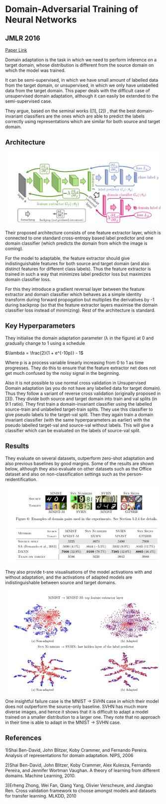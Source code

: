 
# Domain-Adversarial Training of Neural Networks
## JMLR 2016
[Paper Link](https://jmlr.org/papers/volume17/15-239/15-239.pdf)

Domain adaptation is the task in which we need to perform inference on a target domain, whose distribution is different from the source domain on which the model was trained. 

It can be semi-supervised, in which we have small amount of labelled data from the target domain, or unsupervised, in which we only have unlabelled data from the target domain. This paper deals with the difficult case of unsupervised domain adaptation, although it can easily be extended to the semi-supervised case.

They argue, based on the seminal works ([1], [2]) , that the best domain-invariant classifiers are the ones which are able to predict the labels correctly using representations which are similar for both source and target domain. 


## Architecture

![](DANN_architecture.png)

 Their proposed architecture consists of one feature extractor layer, which is connected to one standard cross-entropy based label predictor and one domain classifier (which predicts the domain from which the image is coming).

For the model to adaptable, the feature extractor should give indistinguishable features for both source and target domain (and also distinct features for different class labels). Thus the feature extractor is trained in such a way that minimizes label predictor loss but maximizes domain classifier loss. 

For this they introduce a gradient reversal layer between the feature extractor and domain classifier which behaves as a simple identity transform during forward propogation but multiplies the derivatives by -1 during backprop (so that the feature extractor layers maximise the domain classifier loss instead of minimizing). Rest of the architecture is standard. 

## Key Hyperparameters

They initialise the domain adaptation parameter (λ in the figure) at 0 and gradually change to 1 using a schedule 

$\lambda = \frac{2}{1 + e^{-10p}} - 1$

Where p is a process variable linearly increasing from 0 to 1 as time progresses. They do this to ensure that the feature extractor net does not get much confused by the noisy signal in the beginning.

 Also it is not possible to use normal cross validation in Unsupervised Domain adaptation (as you do not have any labelled data for target domain). Thus they follow a variant of reverse cross validation (originally proposed in [3]). They divide both source and target domain into train and val splits (in 9:1 ratio). They first train a domain-invariant classifier using the labelled source-train and unlabelled target-train splits. They use this classifier to give pseudo labels to the target-val split. Then they again train a domain invariant classifier (with the same hyperparameters as earlier) with the pseudo labelled target-val and source-val without labels. This will give a classifier which can be evaluated on the labels of source-val split. 
 
## Results
They evaluate on several datasets, outperform zero-shot adaptation and also previous baselines by good margins. Some of the results are shown below, although they also evaluate on other datasets such as the Office dataset and also on non-classification settings such as the person-reidentification. 

![Quantitative Results](results.png)

They also provide t-sne visualisations of the model activations with and without adaptation, and the activations of adapted models are indistinguishable between source and target domains.

![tsne visuals](DANN_tsne.png)
 
One insightful failure case is the MNIST -> SVHN case in which their model does not outperform the source-only baseline. SVHN has much more diverse images, and hence it shows that it is difficult to adapt a model trained on a smaller distribution to a larger one.  They note that no approach in their time is able to adapt in the MNIST -> SVHN case.

## References

1)Shai Ben-David, John Blitzer, Koby Crammer, and Fernando Pereira. Analysis of representations for domain adaptation. NIPS, 2006

2)Shai Ben-David, John Blitzer, Koby Crammer, Alex Kulesza, Fernando Pereira, and Jennifer Wortman Vaughan. A theory of learning from different domains. Machine Learning, 2010.

3)Erheng Zhong, Wei Fan, Qiang Yang, Olivier Verscheure, and Jiangtao Ren. Cross validation framework to choose amongst models and datasets for transfer learning. MLKDD, 2010




